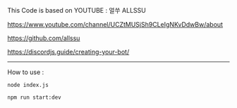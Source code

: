 This Code is based on YOUTUBE : 얼쑤 ALLSSU

https://www.youtube.com/channel/UCZtMUSjSh9CLeIgNKvDdwBw/about

https://github.com/allssu

https://discordjs.guide/creating-your-bot/

------------------------------------------------

How to use :

`node index.js`

`npm run start:dev`
